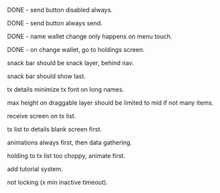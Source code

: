 DONE - send button disabled always.

DONE - send button always send.

DONE - name wallet change only happens on menu touch.

DONE - on change wallet, go to holdings screen.

snack bar should be snack layer, behind nav.

snack bar should show last.

tx details minimize tx font on long names.

max height on draggable layer should be limited to mid if not many items.

receive screen on tx list.

tx list to details blank screen first.

animations always first, then data gathering.

holding to tx list too choppy, animate first.

add tutorial system.

not locking (x min inactive timeout).
